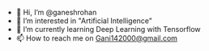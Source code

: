 - 👋 Hi, I’m @ganeshrohan
- 👀 I’m interested in "Artificial Intelligence"
- 🌱 I’m currently learning Deep Learning with Tensorflow
- 📫 How to reach me on Gani142000@gmail.com

<!---
ganeshrohan/ganeshrohan is a ✨ special ✨ repository because its `README.md` (this file) appears on your GitHub profile.
You can click the Preview link to take a look at your changes.
--->
